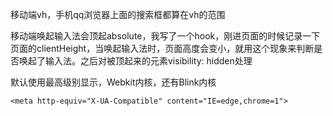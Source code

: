 移动端vh，手机qq浏览器上面的搜索框都算在vh的范围



移动端唤起输入法会顶起absolute，我写了一个hook，刚进页面的时候记录一下页面的clientHeight，当唤起输入法时，页面高度会变小，就用这个现象来判断是否唤起了输入法。之后对被顶起来的元素visibility: hidden处理





默认使用最高级别显示，Webkit内核，还有Blink内核

```
<meta http-equiv="X-UA-Compatible" content="IE=edge,chrome=1">
```


